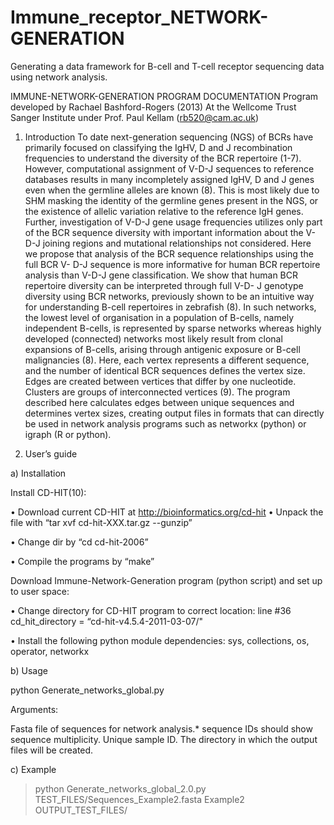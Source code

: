 # Immune_receptor_NETWORK-GENERATION
Generating a data framework for B-cell and T-cell receptor sequencing data using network analysis.

IMMUNE-NETWORK-GENERATION PROGRAM DOCUMENTATION
Program developed by Rachael Bashford-Rogers (2013)
At the Wellcome Trust Sanger Institute under Prof. Paul Kellam (rb520@cam.ac.uk)


1. Introduction
To date next-generation sequencing (NGS) of BCRs have primarily focused on classifying the IgHV, D and J recombination frequencies to understand the diversity of the BCR repertoire (1-7). However, computational assignment of V-D-J sequences to reference databases results in many incompletely assigned IgHV, D and J genes even when the germline alleles are known (8). This is most likely due to SHM masking the identity of the germline genes present in the NGS, or the existence of allelic variation relative to the reference IgH genes. Further, investigation of V-D-J gene usage frequencies utilizes only part of the BCR sequence diversity with important information about the V-D-J joining regions and mutational relationships not considered.
Here we propose that analysis of the BCR sequence relationships using the full BCR V- D-J sequence is more informative for human BCR repertoire analysis than V-D-J gene classification. We show that human BCR repertoire diversity can be interpreted through full V-D- J genotype diversity using BCR networks, previously shown to be an intuitive way for understanding B-cell repertoires in zebrafish (8). In such networks, the lowest level of organisation in a population of B-cells, namely independent B-cells, is represented by sparse networks whereas highly developed (connected) networks most likely result from clonal expansions of B-cells, arising through antigenic exposure or B-cell malignancies (8).
Here, each vertex represents a different sequence, and the number of identical BCR sequences defines the vertex size. Edges are created between vertices that differ by one nucleotide. Clusters are groups of interconnected vertices (9). The program described here calculates edges between unique sequences and determines vertex sizes, creating output files in formats that can directly be used in network analysis programs such as networkx (python) or igraph (R or python).


2. User’s guide

a) Installation

Install CD-HIT(10):

• Download current CD-HIT at http://bioinformatics.org/cd-hit • Unpack the file with “tar xvf cd-hit-XXX.tar.gz --gunzip”

• Change dir by “cd cd-hit-2006”

• Compile the programs by “make”

Download Immune-Network-Generation program (python script) and set up to user space: 

• Change directory for CD-HIT program to correct location:
line #36 cd_hit_directory = “cd-hit-v4.5.4-2011-03-07/" 

• Install the following python module dependencies:
sys, collections, os, operator, networkx


b) Usage

python Generate_networks_global.py <fasta file> <sample id> <output directory>

Arguments:

<fasta file> <sample id> <output directory>
Fasta file of sequences for network analysis.* sequence IDs should show sequence multiplicity. 
Unique sample ID.
The directory in which the output files will be created.


c) Example

> python Generate_networks_global_2.0.py TEST_FILES/Sequences_Example2.fasta Example2 OUTPUT_TEST_FILES/


